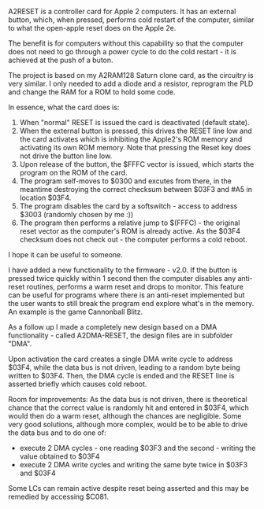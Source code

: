 A2RESET is a controller card for Apple 2 computers. It has an external button, which, when pressed, performs cold restart of the computer, similar to what the open-apple reset does on the Apple 2e.

The benefit is for computers without this capability so that the computer does not need to go through a power cycle to do the cold restart - it is achieved at the push of a buton.

The project is based on my A2RAM128 Saturn clone card, as the circuitry is very similar. I only needed to add a diode and a resistor, reprogram the PLD and change the RAM for a ROM to hold some code.

In essence, what the card does is:

1. When "normal" RESET is issued the card is deactivated (default state).
2. When the external button is pressed, this drives the RESET line low and the card activates which is inhibiting the Apple2's ROM memory and activating its own ROM memory. Note that pressing the Reset key does not drive the button line low.
3. Upon release of the button, the $FFFC vector is issued, which starts the program on the ROM of the card.
4. The program self-moves to $0300 and excutes from there, in the meantime destroying the correct checksum between $03F3 and #A5 in location $03F4.
5. The program disables the card by a softswitch - access to address $3003 (randomly chosen by me :))
6. The program then performs a relative jump to $(FFFC) - the original reset vector as the computer's ROM is already active. As the $03F4 checksum does not check out - the computer performs a cold reboot.

I hope it can be useful to someone.

I have added a new functionality to the firmware - v2.0. If the button is pressed twice quickly within 1 second then the computer disables any anti-reset routines, performs a warm reset and drops to monitor. This feature can be useful for programs where there is an anti-reset implemented but the user wants to still break the program end explore what's in the memory. An example is the game Cannonball Blitz.

As a follow up I made a completely new design based on a DMA functionality - called A2DMA-RESET, the design files are in subfolder "DMA".

Upon activation the card creates a single DMA write cycle to address $03F4, while the data bus is not driven, leading to a random byte being written to $03F4. Then, the DMA cycle is ended and the RESET line is asserted briefly which causes cold reboot.

Room for improvements:
As the data bus is not driven, there is theoretical chance that the correct value is randomly hit and entered in $03F4, which would then do a warm reset, although the chances are negligible. Some very good solutions, although more complex, would be to be able to drive the data bus and to do one of:
  - execute 2 DMA cycles - one reading $03F3 and the second - writing the value obtained to $03F4
  - execute 2 DMA write cycles and writing the same byte twice in $03F3 and $03F4

Some LCs can remain active despite reset being asserted and this may be remedied by accessing $C081.
